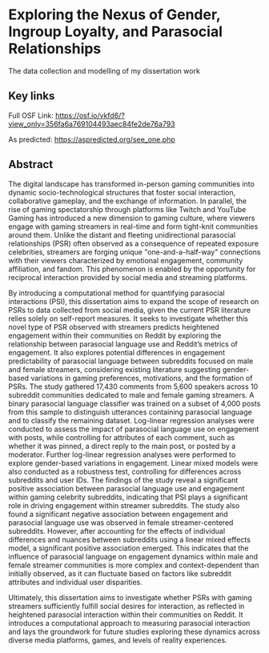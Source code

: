 # Exploring the Nexus of Gender, Ingroup Loyalty, and Parasocial Relationships
The data collection and modelling of my dissertation work 



## Key links
Full OSF Link: https://osf.io/vkfd6/?view_only=356fa6a769104493aec84fe2de76a793  

As predicted: https://aspredicted.org/see_one.php <br> 

## Abstract
The digital landscape has transformed in-person gaming communities into dynamic socio-technological structures that foster social interaction, collaborative gameplay, and the exchange of information. In parallel, the rise of gaming spectatorship through platforms like Twitch and YouTube Gaming has introduced a new dimension to gaming culture, where viewers engage with gaming streamers in real-time and form tight-knit communities around them. Unlike the distant and fleeting unidirectional parasocial relationships (PSR) often observed as a consequence of repeated exposure celebrities, streamers are forging unique "one-and-a-half-way" connections with their viewers characterized by emotional engagement, community affiliation, and fandom. This phenomenon is enabled by the opportunity for reciprocal interaction provided by social media and streaming platforms.

By introducing a computational method for quantifying parasocial interactions (PSI), this dissertation aims to expand the scope of research on PSRs to data collected from social media, given the current PSR literature relies solely on self-report measures. It seeks to investigate whether this novel type of PSR observed with streamers predicts heightened engagement within their communities on Reddit by exploring the relationship between parasocial language use and Reddit’s metrics of engagement. It also explores potential differences in engagement predictability of parasocial language between subreddits focused on male and female streamers, considering existing literature suggesting gender-based variations in gaming preferences, motivations, and the formation of PSRs.
The study gathered 17,430 comments from 5,600 speakers across 10 subreddit communities dedicated to male and female gaming streamers. A binary parasocial language classifier was trained on a subset of 4,000 posts from this sample to distinguish utterances containing parasocial language and to classify the remaining dataset. Log-linear regression analyses were conducted to assess the impact of parasocial language use on engagement with posts, while controlling for attributes of each comment, such as whether it was pinned, a direct reply to the main post, or posted by a moderator. Further log-linear regression analyses were performed to explore gender-based variations in engagement. Linear mixed models were also conducted as a robustness test, controlling for differences across subreddits and user IDs.
The findings of the study reveal a significant positive association between parasocial language use and engagement within gaming celebrity subreddits, indicating that PSI plays a significant role in driving engagement within streamer subreddits. The study also found a significant negative association between engagement and parasocial language use was observed in female streamer-centered subreddits. However, after accounting for the effects of individual differences and nuances between subreddits using a linear mixed effects model, a significant positive association emerged. This indicates that the influence of parasocial language on engagement dynamics within male and female streamer communities is more complex and context-dependent than initially observed, as it can fluctuate based on factors like subreddit attributes and individual user disparities.

Ultimately, this dissertation aims to investigate whether PSRs with gaming streamers sufficiently fulfill social desires for interaction, as reflected in heightened parasocial interaction within their communities on Reddit. It introduces a computational approach to measuring parasocial interaction and lays the groundwork for future studies exploring these dynamics across diverse media platforms, games, and levels of reality experiences.
 

